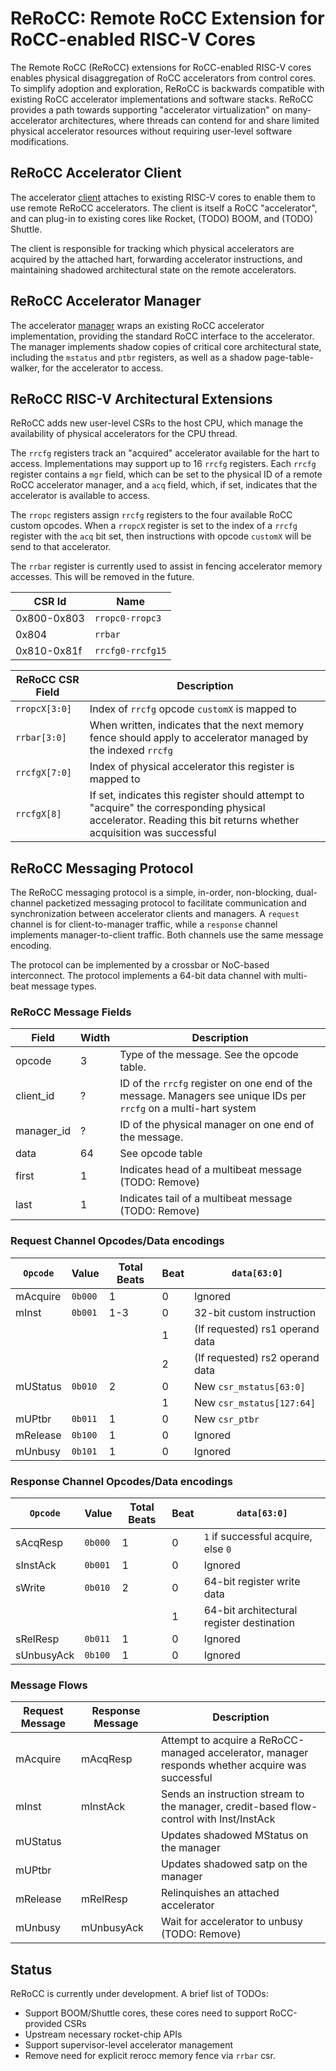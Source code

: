 # ReRoCC: Remote RoCC Extension for RoCC-enabled RISC-V Cores

The Remote RoCC (ReRoCC) extensions for RoCC-enabled RISC-V cores enables physical disaggregation of RoCC accelerators from control cores.
To simplify adoption and exploration, ReRoCC is backwards compatible with existing RoCC accelerator implementations and software stacks.
ReRoCC provides a path towards supporting "accelerator virtualization" on many-accelerator architectures, where threads can contend for and share limited physical accelerator resources without requiring user-level software modifications.

## ReRoCC Accelerator Client

The accelerator [client](https://github.com/ucb-bar/rerocc/blob/master/src/main/scala/Client.scala) attaches to existing RISC-V cores to enable them to use remote ReRoCC accelerators.
The client is itself a RoCC "accelerator", and can plug-in to existing cores like Rocket, (TODO) BOOM, and (TODO) Shuttle.

The client is responsible for tracking which physical accelerators are acquired by the attached hart, forwarding accelerator instructions, and maintaining shadowed architectural state on the remote accelerators.

## ReRoCC Accelerator Manager

The accelerator [manager](https://github.com/ucb-bar/rerocc/blob/master/src/main/scala/Manager.scala) wraps an existing RoCC accelerator implementation, providing the standard RoCC interface to the accelerator.
The manager implements shadow copies of critical core architectural state, including the ``mstatus`` and ``ptbr`` registers, as well as a shadow page-table-walker, for the accelerator to access.

## ReRoCC RISC-V Architectural Extensions

ReRoCC adds new user-level CSRs to the host CPU, which manage the availability of physical accelerators for the CPU thread.

The ``rrcfg`` registers track an "acquired" accelerator available for the hart to access.
Implementations may support up to 16 ``rrcfg`` registers.
Each ``rrcfg`` register contains a ``mgr`` field, which can be set to the physical ID of a remote RoCC accelerator manager, and a ``acq`` field, which, if set, indicates that the accelerator is available to access.

The ``rropc`` registers assign ``rrcfg`` registers to the four available RoCC custom opcodes.
When a ``rropcX`` register is set to the index of a ``rrcfg`` register with the ``acq`` bit set, then instructions with opcode ``customX`` will be send to that accelerator.

The ``rrbar`` register is currently used to assist in fencing accelerator memory accesses. This will be removed in the future.

| CSR Id      | Name               |
|-------------|--------------------|
| 0x800-0x803 | ``rropc0-rropc3 `` |
| 0x804       | ``rrbar         `` |
| 0x810-0x81f | ``rrcfg0-rrcfg15`` |

| ReRoCC CSR Field | Description                                                                                                                                                     |
|------------------|-----------------------------------------------------------------------------------------------------------------------------------------------------------------|
| ``rropcX[3:0]``  | Index of ``rrcfg`` opcode ``customX`` is mapped to                                                                                                              |
| ``rrbar[3:0]``   | When written, indicates that the next memory fence should apply to accelerator managed by the indexed ``rrcfg``                                                 |
| ``rrcfgX[7:0]``  | Index of physical accelerator this register is mapped to                                                                                                        |
| ``rrcfgX[8]``    | If set, indicates this register should attempt to "acquire" the corresponding physical accelerator. Reading this bit returns whether acquisition was successful |

## ReRoCC Messaging Protocol

The ReRoCC messaging protocol is a simple, in-order, non-blocking, dual-channel packetized messaging protocol to facilitate communication and synchronization between accelerator clients and managers.
A ``request`` channel is for client-to-manager traffic, while a ``response`` channel implements manager-to-client traffic.
Both channels use the same message encoding.

The protocol can be implemented by a crossbar or NoC-based interconnect.
The protocol implements a 64-bit data channel with multi-beat message types.

### ReRoCC Message Fields

| Field      | Width | Description                                                                                                          |
|------------|-------|----------------------------------------------------------------------------------------------------------------------|
| opcode     | 3     | Type of the message. See the opcode table.                                                                           |
| client_id  | ?     | ID of the ``rrcfg`` register on one end of the message. Managers see unique IDs per ``rrcfg`` on a multi-hart system |
| manager_id | ?     | ID of the physical manager on one end of the message.                                                                |
| data       | 64    | See opcode table                                                                                                     |
| first      | 1     | Indicates head of a multibeat message (TODO: Remove)                                                                 |
| last       | 1     | Indicates tail of a multibeat message (TODO: Remove)                                                                 |

### Request Channel Opcodes/Data encodings

| ``Opcode`` | Value     | Total Beats | Beat | ``data[63:0]``                  |
|------------|-----------|-------------|------|---------------------------------|
| mAcquire   | ``0b000`` | 1           | 0    | Ignored                         |
| mInst      | ``0b001`` | 1-3         | 0    | 32-bit custom instruction       |
|            |           |             | 1    | (If requested) rs1 operand data |
|            |           |             | 2    | (If requested) rs2 operand data |
| mUStatus   | ``0b010`` | 2           | 0    | New ``csr_mstatus[63:0]``       |
|            |           |             | 1    | New ``csr_mstatus[127:64]``     |
| mUPtbr     | ``0b011`` | 1           | 0    | New ``csr_ptbr``                |
| mRelease   | ``0b100`` | 1           | 0    | Ignored                         |
| mUnbusy    | ``0b101`` | 1           | 0    | Ignored                         |

### Response Channel Opcodes/Data encodings

| ``Opcode`` | Value     | Total Beats | Beat | ``data[63:0]``                            |
|------------|-----------|-------------|------|-------------------------------------------|
| sAcqResp   | ``0b000`` | 1           | 0    | ``1`` if successful acquire, else ``0``   |
| sInstAck   | ``0b001`` | 1           | 0    | Ignored                                   |
| sWrite     | ``0b010`` | 2           | 0    | 64-bit register write data                |
|            |           |             | 1    | 64-bit architectural register destination |
| sRelResp   | ``0b011`` | 1           | 0    | Ignored                                   |
| sUnbusyAck | ``0b100`` | 1           | 0    | Ignored                                   |

### Message Flows

| Request Message | Response Message | Description                                                                                      |
|-----------------|------------------|--------------------------------------------------------------------------------------------------|
| mAcquire        | mAcqResp         | Attempt to acquire a ReRoCC-managed accelerator, manager responds whether acquire was successful |
| mInst           | mInstAck         | Sends an instruction stream to the manager, credit-based flow-control with Inst/InstAck          |
| mUStatus        |                  | Updates shadowed MStatus on the manager                                                          |
| mUPtbr          |                  | Updates shadowed satp on the manager                                                             |
| mRelease        | mRelResp         | Relinquishes an attached accelerator                                                             |
| mUnbusy         | mUnbusyAck       | Wait for accelerator to unbusy (TODO: Remove)                                                    |

## Status

ReRoCC is currently under development. A brief list of TODOs:

 * Support BOOM/Shuttle cores, these cores need to support RoCC-provided CSRs
 * Upstream necessary rocket-chip APIs
 * Support supervisor-level accelerator management
 * Remove need for explicit rerocc memory fence via ``rrbar`` csr.

